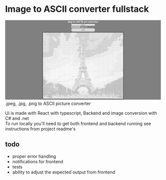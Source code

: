 # Image to ASCII converter fullstack
![demo picture](https://github.com/JeremiasRy/img-to-ascii-fullstack/blob/main/image/demo.png)
.jpeg, .jpg, .png to ASCII picture converter

Ui is made with React with typescript, Backend and image conversion with C# and .net <br/> 
To run locally you'll need to get both frontend and backend running see instructions from project readme's

## todo

- proper error handling
- notifications for frontend
- tests
- ability to adjust the expected output from frontend
